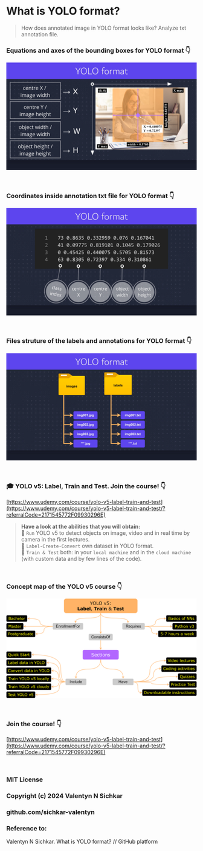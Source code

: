 # What is YOLO format?
> How does annotated image in YOLO format looks like? Analyze txt annotation file.

### Equations and axes of the bounding boxes for YOLO format 👇
![Equations and axes of the bounding boxes for YOLO format](images/yolov5_axes.png)

<br/>

### Coordinates inside annotation txt file for YOLO format 👇
![Coordinates inside annotation txt file for YOLO format](images/yolov5_coordinates.png)

<br/>

### Files struture of the labels and annotations for YOLO format 👇
![Files struture of the labels and annotations for YOLO format](images/yolov5_files.png)

<br/>

### 🎓 YOLO v5: Label, Train and Test. Join the course! 👇
[https://www.udemy.com/course/yolo-v5-label-train-and-test](https://www.udemy.com/course/yolo-v5-label-train-and-test/?referralCode=2171545772F09930296E)

> **Have a look at the abilities that you will obtain:**  
> 📢 `Run` YOLO v5 to detect objects on image, video and in real time by camera in the first lectures.  
> 📢 `Label-Create-Convert` own dataset in YOLO format.  
> 📢 `Train & Test` both: in your `local machine` and in the `cloud machine` (with custom data and by few lines of the code).  

<br/>

### Concept map of the YOLO v5 course 👇
![Files struture of the labels and annotations for YOLO format](images/concept_map_YOLO_v5.png)

<br/>

### Join the course! 👇
[https://www.udemy.com/course/yolo-v5-label-train-and-test](https://www.udemy.com/course/yolo-v5-label-train-and-test/?referralCode=2171545772F09930296E)

<br/>

### MIT License
### Copyright (c) 2024 Valentyn N Sichkar
### github.com/sichkar-valentyn
### Reference to:
Valentyn N Sichkar. What is YOLO format? // GitHub platform
